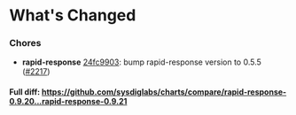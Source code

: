 # What's Changed

### Chores
- **rapid-response** [24fc9903](https://github.com/sysdiglabs/charts/commit/24fc9903c6318bd1c4234c9fb66d566885f04d17): bump rapid-response version to 0.5.5 ([#2217](https://github.com/sysdiglabs/charts/issues/2217))
#### Full diff: https://github.com/sysdiglabs/charts/compare/rapid-response-0.9.20...rapid-response-0.9.21
